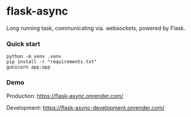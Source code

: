 # flask-async

Long running task, communicating via. websockets, powered by Flask. 

### Quick start
```
python -m venv .venv
pip install -r "requirements.txt"
gunicorn app:app
```

### Demo

Production: https://flask-async.onrender.com/

Development: https://flask-async-development.onrender.com/
